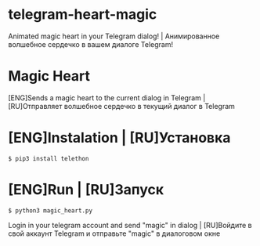 # telegram-heart-magic
 Animated magic heart in your Telegram dialog! | Анимированное волшебное сердечко в вашем диалоге Telegram!
 
 # Magic Heart
[ENG]Sends a magic heart to the current dialog in Telegram | [RU]Отправляет волшебное сердечко в текущий диалог в Telegram 

# [ENG]Instalation | [RU]Установка
```
$ pip3 install telethon
```

# [ENG]Run | [RU]Запуск
```
$ python3 magic_heart.py
```
Login in your telegram account and send "magic" in dialog | [RU]Войдите в свой аккаунт Telegram и отправьте "magic" в диалоговом окне

